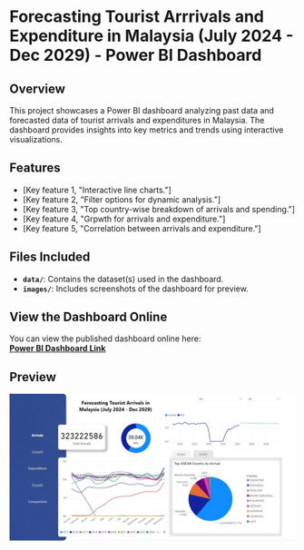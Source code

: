 # Forecasting Tourist Arrrivals and Expenditure in Malaysia (July 2024 - Dec 2029) - Power BI Dashboard

## Overview
This project showcases a Power BI dashboard analyzing past data and forecasted data of tourist arrivals and expenditures in Malaysia. The dashboard provides insights into key metrics and trends using interactive visualizations. 

## Features
- [Key feature 1, "Interactive line charts."]
- [Key feature 2, "Filter options for dynamic analysis."]
- [Key feature 3, "Top country-wise breakdown of arrivals and spending."]
- [Key feature 4, "Grpwth for arrivals and expenditure."]
- [Key feature 5, "Correlation between arrivals and expenditure."]

## Files Included
- **`data/`**: Contains the dataset(s) used in the dashboard.
- **`images/`**: Includes screenshots of the dashboard for preview.

## View the Dashboard Online
You can view the published dashboard online here:  
[**Power BI Dashboard Link**](https://app.powerbi.com/view?r=eyJrIjoiYjJmODc2ZmMtOWMzYS00MDljLWI4ODktMjk2MTc0NDU1ZTY0IiwidCI6IjM0ODk2NDE3LTkzMjItNDdkNi05ZDcwLWE2ZDRlZDBmMWVlNiIsImMiOjEwfQ%3D%3D)

## Preview
![Dashboard Preview](dashboard_screenshot.jpeg)

